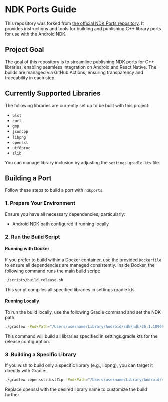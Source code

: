 # NDK Ports Guide

This repository was forked from [the official NDK Ports repository](https://android.googlesource.com/platform/tools/ndkports/+/refs/heads/main). It provides instructions and tools for building and publishing C++ library ports for use with the Android NDK.

## Project Goal

The goal of this repository is to streamline publishing NDK ports for C++ libraries, enabling seamless integration on Android and React Native. The builds are managed via GitHub Actions, ensuring transparency and traceability in each step.

## Currently Supported Libraries

The following libraries are currently set up to be built with this project:
- `blst`
- `curl`
- `gmp`
- `jsoncpp`
- `libpng`
- `openssl`
- `utf8proc`
- `zlib`

You can manage library inclusion by adjusting the `settings.gradle.kts` file.

## Building a Port

Follow these steps to build a port with `ndkports`.

### 1. Prepare Your Environment

Ensure you have all necessary dependencies, particularly:
- Android NDK path configured if running locally

### 2. Run the Build Script

#### Running with Docker

If you prefer to build within a Docker container, use the provided `Dockerfile` to ensure all dependencies are managed consistently. Inside Docker, the following command runs the main build script:

```bash
./scripts/build_release.sh
```

This script compiles all specified libraries in settings.gradle.kts.

#### Running Locally

To run the build locally, use the following Gradle command and set the NDK path:

```bash
./gradlew -PndkPath="/Users/username/Library/Android/sdk/ndk/26.1.10909125" -Prelease release
```

This command will build all libraries specified in settings.gradle.kts for the release configuration.

### 3. Building a Specific Library

If you wish to build only a specific library (e.g., libpng), you can target it directly with Gradle:

```bash
./gradlew :openssl:distZip -PndkPath="/Users/username/Library/Android/sdk/ndk/26.1.10909125"
```

Replace openssl with the desired library name to customize the build further.
